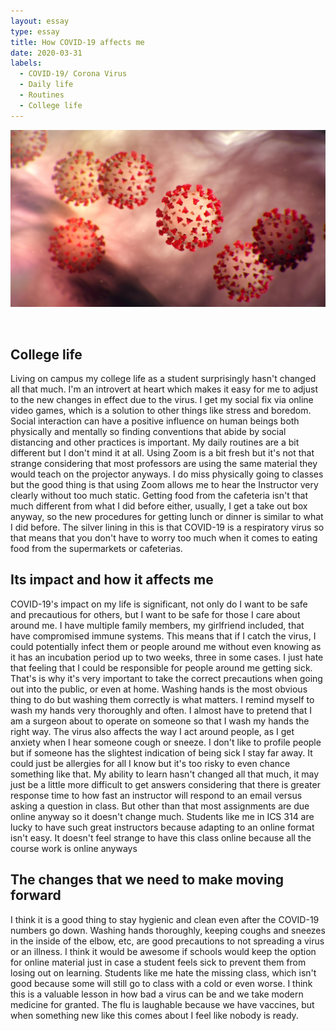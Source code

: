 ```yaml
---
layout: essay
type: essay
title: How COVID-19 affects me
date: 2020-03-31
labels:
  - COVID-19/ Corona Virus
  - Daily life
  - Routines
  - College life
---
```


<img class="ui massive left floated rounded image" src="/images/covid19.jpg">
<p>&nbsp;</p>


## College life
Living on campus my college life as a student surprisingly hasn't changed all that much. I'm an introvert at heart which makes it easy for me to adjust to the new changes in effect due to the virus. I get my social fix via online video games, which is a solution to other things like stress and boredom. Social interaction can have a positive influence on human beings both physically and mentally so finding conventions that abide by social distancing and other practices is important. My daily routines are a bit different but I don't mind it at all. Using Zoom is a bit fresh but it's not that strange considering that most professors are using the same material they would teach on the projector anyways. I do miss physically going to classes but the good thing is that using Zoom allows me to hear the Instructor very clearly without too much static. Getting food from the cafeteria isn't that much different from what I did before either, usually, I get a take out box anyway, so the new procedures for getting lunch or dinner is similar to what I did before. The silver lining in this is that COVID-19 is a respiratory virus so that means that you don't have to worry too much when it comes to eating food from the supermarkets or cafeterias. 

## Its impact and how it affects me
COVID-19's impact on my life is significant, not only do I want to be safe and precautious for others, but I want to be safe for those I care about around me. I have multiple family members, my girlfriend included, that have compromised immune systems. This means that if I catch the virus, I could potentially infect them or people around me without even knowing as it has an incubation period up to two weeks, three in some cases. I just hate that feeling that I could be responsible for people around me getting sick. That's is why it's very important to take the correct precautions when going out into the public, or even at home. Washing hands is the most obvious thing to do but washing them correctly is what matters. I remind myself to wash my hands very thoroughly and often. I almost have to pretend that I am a surgeon about to operate on someone so that I wash my hands the right way. The virus also affects the way I act around people, as I get anxiety when I hear someone cough or sneeze. I don't like to profile people but if someone has the slightest indication of being sick I stay far away. It could just be allergies for all I know but it's too risky to even chance something like that. My ability to learn hasn't changed all that much, it may just be a little more difficult to get answers considering that there is greater response time to how fast an instructor will respond to an email versus asking a question in class. But other than that most assignments are due online anyway so it doesn't change much. Students like me in ICS 314 are lucky to have such great instructors because adapting to an online format isn't easy. It doesn't feel strange to have this class online because all the course work is online anyways

## The changes that we need to make moving forward
I think it is a good thing to stay hygienic and clean even after the COVID-19 numbers go down. Washing hands thoroughly, keeping coughs and sneezes in the inside of the elbow, etc, are good precautions to not spreading a virus or an illness. I think it would be awesome if schools would keep the option for online material just in case a student feels sick to prevent them from losing out on learning. Students like me hate the missing class, which isn't good because some will still go to class with a cold or even worse. I think this is a valuable lesson in how bad a virus can be and we take modern medicine for granted. The flu is laughable because we have vaccines, but when something new like this comes about I feel like nobody is ready. 

